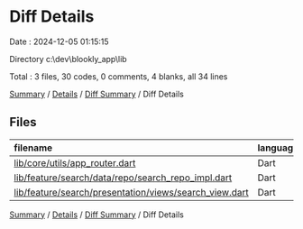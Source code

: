 # Diff Details

Date : 2024-12-05 01:15:15

Directory c:\\dev\\blookly_app\\lib

Total : 3 files,  30 codes, 0 comments, 4 blanks, all 34 lines

[Summary](results.md) / [Details](details.md) / [Diff Summary](diff.md) / Diff Details

## Files
| filename | language | code | comment | blank | total |
| :--- | :--- | ---: | ---: | ---: | ---: |
| [lib/core/utils/app_router.dart](/lib/core/utils/app_router.dart) | Dart | 5 | 0 | 0 | 5 |
| [lib/feature/search/data/repo/search_repo_impl.dart](/lib/feature/search/data/repo/search_repo_impl.dart) | Dart | 27 | 0 | 4 | 31 |
| [lib/feature/search/presentation/views/search_view.dart](/lib/feature/search/presentation/views/search_view.dart) | Dart | -2 | 0 | 0 | -2 |

[Summary](results.md) / [Details](details.md) / [Diff Summary](diff.md) / Diff Details